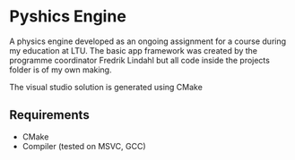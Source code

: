 # Pyshics Engine

A physics engine developed as an ongoing assignment for a course during my education at LTU.
The basic app framework was created by the programme coordinator Fredrik Lindahl but all code inside the projects folder is of my own making.

The visual studio solution is generated using CMake

## Requirements

* CMake
* Compiler (tested on MSVC, GCC)

